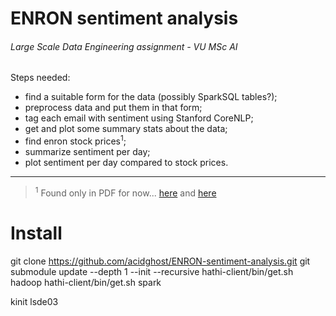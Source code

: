 # ENRON sentiment analysis
###### Large Scale Data Engineering assignment - VU MSc AI

Steps needed:
- find a suitable form for the data (possibly SparkSQL tables?);
- preprocess data and put them in that form;
- tag each email with sentiment using Stanford CoreNLP;
- get and plot some summary stats about the data;
- find enron stock prices<sup>1</sup>;
- summarize sentiment per day;
- plot sentiment per day compared to stock prices.

---
> <sup>1</sup> Found only in PDF for now... [here](http://law2.umkc.edu/faculty/projects/ftrials/enron/enronstockchart.pdf) and [here](http://www.gilardi.com/pdf/enro13ptable.pdf)


# Install
git clone https://github.com/acidghost/ENRON-sentiment-analysis.git
git submodule update --depth 1 --init --recursive
hathi-client/bin/get.sh hadoop
hathi-client/bin/get.sh spark


kinit lsde03
